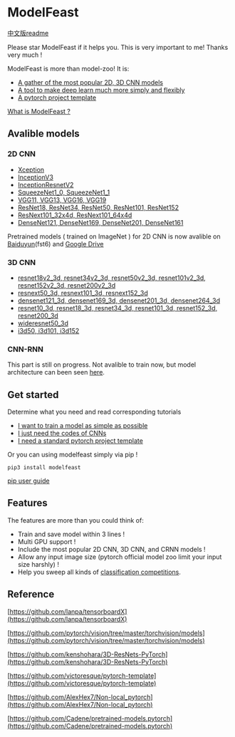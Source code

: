 # ModelFeast
[中文版readme](https://github.com/daili0015/ModelFeast/blob/master/README_cn.md)

Please star ModelFeast if it helps you. This is very important to me! Thanks very much !

ModelFeast is more than model-zoo!
It is:
- [A gather of the most popular 2D, 3D CNN models](https://github.com/daili0015/ModelFeast/blob/master/tutorials/ModelZoo.md)
- [A tool to make deep learn much more simply and flexibly](https://github.com/daili0015/ModelFeast/blob/master/tutorials/Scaffold.md)
- [A pytorch project template](https://github.com/daili0015/ModelFeast/blob/master/tutorials/template.md)

[What is ModelFeast ?](https://github.com/daili0015/ModelFeast/blob/master/tutorials/what'sit.md)


## Avalible models
### 2D CNN
- [Xception](https://github.com/daili0015/ModelFeast/blob/master/models/classifiers/xception.py)
- [InceptionV3](https://github.com/daili0015/ModelFeast/blob/master/models/classifiers/inception.py)
- [InceptionResnetV2](https://github.com/daili0015/ModelFeast/blob/master/models/classifiers/inceptionresnetv2.py)
- [SqueezeNet1_0, SqueezeNet1_1](https://github.com/daili0015/ModelFeast/blob/master/models/classifiers/squeezenet.py)
- [VGG11,  VGG13, VGG16, VGG19](https://github.com/daili0015/ModelFeast/blob/master/models/classifiers/vgg.py)
- [ResNet18, ResNet34, ResNet50, ResNet101, ResNet152](https://github.com/daili0015/ModelFeast/blob/master/models/classifiers/resnet.py)
- [ResNext101_32x4d, ResNext101_64x4d](https://github.com/daili0015/ModelFeast/blob/master/models/classifiers/resnext.py)
- [DenseNet121, DenseNet169, DenseNet201, DenseNet161](https://github.com/daili0015/ModelFeast/blob/master/models/classifiers/densenet.py)

Pretrained models ( trained on ImageNet ) for 2D CNN is now avalible on [Baiduyun](https://pan.baidu.com/s/1bfZj7gxyFSiKHf6cYEeLwA)(fst6) and [Google Drive](https://drive.google.com/open?id=1BUGf-l6IMHaZQ9LFGUSDsl_MzDtT91nT)

### 3D CNN
- [resnet18v2_3d, resnet34v2_3d, resnet50v2_3d, resnet101v2_3d, resnet152v2_3d, resnet200v2_3d](https://github.com/daili0015/ModelFeast/blob/master/models/StereoCNN/resnetv2.py)
- [resnext50_3d, resnext101_3d, resnext152_3d](https://github.com/daili0015/ModelFeast/blob/master/models/StereoCNN/resnext.py)
- [densenet121_3d, densenet169_3d, densenet201_3d, densenet264_3d](https://github.com/daili0015/ModelFeast/blob/master/models/StereoCNN/densenet.py)
- [resnet10_3d, resnet18_3d, resnet34_3d, resnet101_3d, resnet152_3d, resnet200_3d](https://github.com/daili0015/ModelFeast/blob/master/models/StereoCNN/resnet.py)
- [wideresnet50_3d](https://github.com/daili0015/ModelFeast/blob/master/models/StereoCNN/wideresnet.py)
- [i3d50, i3d101, i3d152](https://github.com/daili0015/ModelFeast/blob/master/models/StereoCNN/i3d.py)

### CNN-RNN
This part is still on progress. Not avalible to train now, but model architecture can been seen [here](https://github.com/daili0015/ModelFeast/blob/master/models/CRNN/CRNN_module.py).

## Get started
Determine what you need and read corresponding tutorials
- [I want to train a model as simple as possible](https://github.com/daili0015/ModelFeast/blob/master/tutorials/Scaffold.md)
- [I just need the codes of CNNs ](https://github.com/daili0015/ModelFeast/blob/master/tutorials/ModelZoo.md)
- [I need a standard pytorch project template](https://github.com/daili0015/ModelFeast/blob/master/tutorials/template.md)

Or you can using modelfeast simply via pip !
```
pip3 install modelfeast
```
[pip user guide](https://github.com/daili0015/ModelFeast/blob/master/tutorials/pip.md)

## Features
The features are more than you could think of:
- Train and save model within 3 lines !
- Multi GPU support !
- Include the most popular 2D CNN, 3D CNN, and CRNN models !
-  Allow any input image size (pytorch official model zoo limit your input size harshly) !
- Help you sweep all kinds of [classification competitions](https://github.com/daili0015/ModelFeast/blob/master/tutorials/ModelZoo.md#2-3d-convolutional-neural-network).

## Reference
[https://github.com/lanpa/tensorboardX](https://github.com/lanpa/tensorboardX)

[https://github.com/pytorch/vision/tree/master/torchvision/models](https://github.com/pytorch/vision/tree/master/torchvision/models)

[https://github.com/kenshohara/3D-ResNets-PyTorch](https://github.com/kenshohara/3D-ResNets-PyTorch)

[https://github.com/victoresque/pytorch-template](https://github.com/victoresque/pytorch-template)

[https://github.com/AlexHex7/Non-local_pytorch](https://github.com/AlexHex7/Non-local_pytorch)

[https://github.com/Cadene/pretrained-models.pytorch](https://github.com/Cadene/pretrained-models.pytorch)